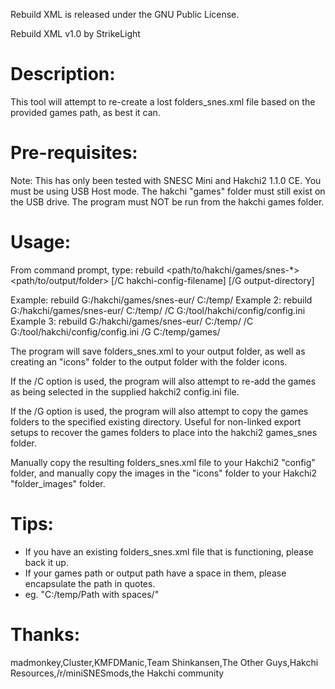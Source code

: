 Rebuild XML is released under the GNU Public License.

Rebuild XML v1.0 by StrikeLight

Description:
============
This tool will attempt to re-create a lost folders_snes.xml file
based on the provided games path, as best it can.

Pre-requisites:
===============
Note: This has only been tested with SNESC Mini and Hakchi2 1.1.0 CE.
You must be using USB Host mode.
The hakchi "games" folder must still exist on the USB drive.
The program must NOT be run from the hakchi games folder.

Usage:
======
From command prompt, type:
rebuild <path/to/hakchi/games/snes-*> <path/to/output/folder> [/C hakchi-config-filename] [/G output-directory]

Example: rebuild G:/hakchi/games/snes-eur/ C:/temp/
Example 2: rebuild G:/hakchi/games/snes-eur/ C:/temp/ /C G:/tool/hakchi/config/config.ini
Example 3: rebuild G:/hakchi/games/snes-eur/ C:/temp/ /C G:/tool/hakchi/config/config.ini /G C:/temp/games/

The program will save folders_snes.xml to your output folder,
as well as creating an "icons" folder to the output folder with the folder icons.

If the /C option is used, the program will also attempt to re-add the games as being
selected in the supplied hakchi2 config.ini file.

If the /G option is used, the program will also attempt to copy the games folders to
the specified existing directory.  Useful for non-linked export setups to recover the games
folders to place into the hakchi2 games_snes folder.

Manually copy the resulting folders_snes.xml file to your Hakchi2 "config" folder,
and manually copy the images in the "icons" folder to your Hakchi2 "folder_images" folder.


Tips:
=====
- If you have an existing folders_snes.xml file that is functioning, please back it up.
- If your games path or output path have a space in them, please encapsulate the path in quotes.
- eg. "C:/temp/Path with spaces/"

Thanks:
=======
madmonkey,Cluster,KMFDManic,Team Shinkansen,The Other Guys,Hakchi Resources,/r/miniSNESmods,the Hakchi community